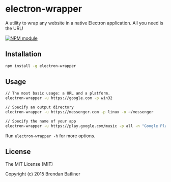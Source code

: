 # electron-wrapper

A utility to wrap any website in a native Electron application. All you need is the URL!

[![NPM module](https://img.shields.io/npm/v/electron-wrapper.svg)](https://npmjs.org/package/electron-wrapper)

## Installation

```bash
npm install -g electron-wrapper
```

## Usage

```bash
// The most basic usage: a URL and a platform.
electron-wrapper -u https://google.com -p win32

// Specify an output directory
electron-wrapper -u https://messenger.com -p linux -o ~/messenger

// Specify the name of your app
electron-wrapper -u https://play.google.com/music -p all -n "Google Play Music"
```

Run `electron-wrapper -h` for more options.

## License

The MIT License (MIT)

Copyright (c) 2015 Brendan Batliner
